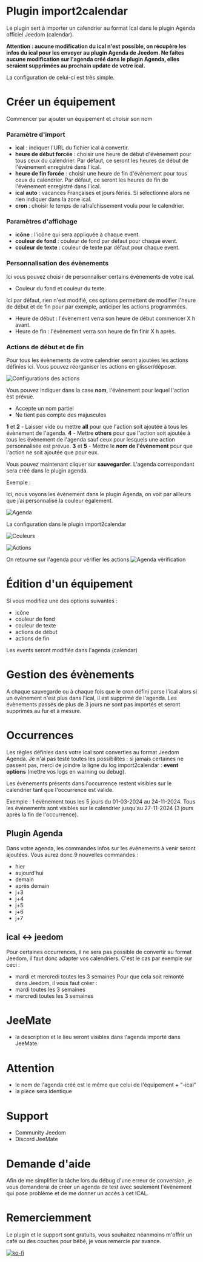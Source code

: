 # Plugin import2calendar

Le plugin sert à importer un calendrier au format Ical dans le plugin Agenda officiel Jeedom (calendar).

**Attention : aucune modification du ical n'est possible, on récupère les infos du ical pour les envoyer au plugin Agenda de Jeedom. Ne faites aucune modification sur l'agenda créé dans le plugin Agenda, elles seraient supprimées au prochain update de votre ical.**

La configuration de celui-ci est très simple.

# Créer un équipement
Commencer par ajouter un équipement et choisir son nom
### Paramètre d'import
- **ical** : indiquer l'URL du fichier ical à convertir.
- **heure de début forcée** : choisir une heure de début d'évènement pour tous ceux du calendrier. Par défaut, ce seront les heures de début de l'évènement enregistré dans l'ical.
- **heure de fin forcée** : choisir une heure de fin d'évènement pour tous ceux du calendrier. Par défaut, ce seront les heures de fin de l'évènement enregistré dans l'ical.
- **ical auto** : vacances Françaises et jours fériés. Si sélectionné alors ne rien indiquer dans la zone ical.
- **cron** : choisir le temps de rafraîchissement voulu pour le calendrier.

### Paramètres d'affichage
- **icône** : l'icône qui sera appliquée à chaque event.
- **couleur de fond** : couleur de fond par défaut pour chaque event.
- **couleur de texte** : couleur de texte par défaut pour chaque event.

### Personnalisation des évènements
Ici vous pouvez choisir de personnaliser certains évènements de votre ical.

- Couleur du fond et couleur du texte.

Ici par défaut, rien n'est modifié, ces options permettent de modifier l'heure de début et de fin pour par exemple, anticiper les actions programmées.
- Heure de début : l'évènement verra son heure de début commencer X h avant.
- Heure de fin : l'évènement verra son heure de fin finir X h après.

### Actions de début et de fin
Pour tous les évènements de votre calendrier seront ajoutées les actions définies ici.
Vous pouvez réorganiser les actions en glisser/déposer.


![Configurations des actions](../images/import2calendar_screenshot03.png)

Vous pouvez indiquer dans la case **nom**, l'évènement pour lequel l'action est prévue. 
- Accepte un nom partiel
- Ne tient pas compte des majuscules

**1** et **2** - Laisser vide ou mettre **all** pour que l'action soit ajoutée à tous les évènement de l'agenda.
**4** - Mettre **others** pour que l'action soit ajoutée à tous les évènement de l'agenda sauf ceux pour lesquels une action personnalisée est prévue.
**3** et **5** - Mettre le **nom de l'évènement** pour que l'action ne soit ajoutée que pour eux.


Vous pouvez maintenant cliquer sur **sauvegarder**.
L'agenda correspondant sera créé dans le plugin agenda.

Exemple :

Ici, nous voyons les évènement dans le plugin Agenda, on voit par ailleurs que j’ai personnalisé la couleur également.

![Agenda](../images/Agenda-exemple.png)

La configuration dans le plugin import2calendar

![Couleurs](../images/personnalisation-couleurs.png)

![Actions](../images/personnalisation-actions.png)

On retourne sur l'agenda pour vérifier les actions
![Agenda vérification](../images/import2calendarActions.gif)

# Édition d'un équipement
Si vous modifiez une des options suivantes :
- icône
- couleur de fond
- couleur de texte
- actions de début
- actions de fin

Les events seront modifiés dans l'agenda (calendar)

# Gestion des évènements
A chaque sauvegarde ou à chaque fois que le cron défini parse l'ical alors si un évènement n'est plus dans l'ical, il est supprimé de l'agenda.
Les évènements passés de plus de 3 jours ne sont pas importés et seront supprimés au fur et à mesure.

# Occurrences
Les règles définies dans votre ical sont converties au format Jeedom Agenda. Je n'ai pas testé toutes les possibilités : si jamais certaines ne passent pas, merci de joindre la ligne du log import2calendar : **event options** (mettre vos logs en warning ou debug).

Les évènements présents dans l'occurrence restent visibles sur le calendrier tant que l'occurrence est valide.

Exemple : 1 évènement tous les 5 jours du 01-03-2024 au 24-11-2024. Tous les évènements sont visibles sur le calendrier jusqu'au 27-11-2024 (3 jours après la fin de l'occurrence).

## Plugin Agenda
Dans votre agenda, les commandes infos sur les événements à venir seront ajoutées.
Vous aurez donc 9 nouvelles commandes :
- hier
- aujourd'hui
- demain
- après demain
- j+3
- j+4
- j+5
- j+6
- j+7

## ical <-> jeedom
Pour certaines occurrences, il ne sera pas possible de convertir au format Jeedom, il faut donc adapter vos calendriers.
C'est le cas par exemple sur ceci :
- mardi et mercredi toutes les 3 semaines
Pour que cela soit remonté dans Jeedom, il vous faut créer :
- mardi toutes les 3 semaines
- mercredi toutes les 3 semaines

# JeeMate
- la description et le lieu seront visibles dans l'agenda importé dans JeeMate.

# Attention
- le nom de l'agenda créé est le même que celui de l'équipement + "-ical"
- la pièce sera identique

# Support
- Community Jeedom
- Discord JeeMate

# Demande d'aide
Afin de me simplifier la tâche lors du débug d'une erreur de conversion, je vous demanderai de créer un agenda de test avec seulement l'évènement qui pose problème et de me donner un accès à cet ICAL.

# Remerciemment
Le plugin et le support sont gratuits, vous souhaitez néanmoins m'offrir un café ou des couches pour bébé, je vous remercie par avance.

[![ko-fi](https://ko-fi.com/img/githubbutton_sm.svg)](https://ko-fi.com/C1C61AKVV7)